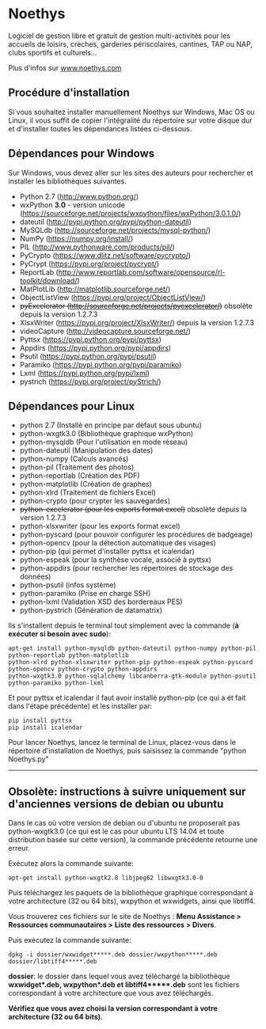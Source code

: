 Noethys
==================
Logiciel de gestion libre et gratuit de gestion multi-activités pour 
les accueils de loisirs, crèches, garderies périscolaires, cantines, 
TAP ou NAP, clubs sportifs et culturels...

Plus d'infos sur www.noethys.com


Procédure d'installation
------------------

Si vous souhaitez installer manuellement Noethys sur
Windows, Mac OS ou Linux, il vous suffit de copier
l'intégralité du répertoire sur votre disque dur et
d'installer toutes les dépendances listées ci-dessous.


Dépendances pour Windows
------------------
Sur Windows, vous devez aller sur les sites des auteurs pour 
rechercher et installer les bibliothèques suivantes.

- Python 2.7 (http://www.python.org/)
- wxPython **3.0** - version unicode (https://sourceforge.net/projects/wxpython/files/wxPython/3.0.1.0/)
- dateutil (http://pypi.python.org/pypi/python-dateutil)
- MySQLdb (http://sourceforge.net/projects/mysql-python/)
- NumPy (https://numpy.org/install/)
- PIL (http://www.pythonware.com/products/pil/)
- PyCrypto (https://www.dlitz.net/software/pycrypto/)
- PyCrypt (https://pypi.org/project/pycrypt/)
- ReportLab (http://www.reportlab.com/software/opensource/rl-toolkit/download/)
- MatPlotLib (http://matplotlib.sourceforge.net/)
- ObjectListView (https://pypi.org/project/ObjectListView/)
- ~~pyExcelerator (http://sourceforge.net/projects/pyexcelerator/)~~ obsolète depuis la version 1.2.7.3
- XlsxWriter (https://pypi.org/project/XlsxWriter/) depuis la version 1.2.7.3
- videoCapture (http://videocapture.sourceforge.net/)
- Pyttsx (https://pypi.python.org/pypi/pyttsx)
- Appdirs (https://pypi.python.org/pypi/appdirs)
- Psutil (https://pypi.python.org/pypi/psutil)
- Paramiko (https://pypi.python.org/pypi/paramiko)
- Lxml (https://pypi.python.org/pypi/lxml)
- pystrich (https://pypi.org/project/pyStrich/)


Dépendances pour Linux
------------------


- python 2.7 (Installé en principe par défaut sous ubuntu)
- python-wxgtk3.0 (Bibliothèque graphique wxPython)
- python-mysqldb (Pour l'utilisation en mode réseau)
- python-dateutil (Manipulation des dates)
- python-numpy (Calculs avancés)
- python-pil (Traitement des photos)
- python-reportlab (Création des PDF)
- python-matplotlib (Création de graphes)
- python-xlrd (Traitement de fichiers Excel)
- python-crypto (pour crypter les sauvegardes)
- ~~python-excelerator (pour les exports format excel)~~ obsolète depuis la version 1.2.7.3
- python-xlsxwriter (pour les exports format excel)
- python-pyscard (pour pouvoir configurer les procédures de badgeage)
- python-opencv (pour la détection automatique des visages)
- python-pip (qui permet d'installer pyttsx et icalendar)
- python-espeak (pour la synthèse vocale, associé à pyttsx)
- python-appdirs (pour rechercher les répertoires de stockage des données)
- python-psutil (infos système)
- python-paramiko (Prise en charge SSH)
- python-lxml (Validation XSD des bordereaux PES)
- python-pystrich (Génération de datamatrix)

Ils s'installent depuis le terminal tout simplement avec la commande (**à exécuter si besoin avec sudo**):

```
apt-get install python-mysqldb python-dateutil python-numpy python-pil python-reportlab python-matplotlib 
python-xlrd python-xlsxwriter python-pip python-espeak python-pyscard python-opencv python-crypto python-appdirs
python-wxgtk3.0 python-sqlalchemy libcanberra-gtk-module python-psutil python-paramiko python-lxml
```

Et pour pyttsx et icalendar il faut avoir installé python-pip (ce qui a ét fait dans l'étape précédente) et les installer par:
```
pip install pyttsx
pip install icalendar
```


Pour lancer Noethys, lancez le terminal de Linux, placez-vous dans le répertoire d'installation de Noethys, puis saisissez la commande "python Noethys.py"



- - - -



## Obsolète: instructions à suivre uniquement sur d'anciennes versions de debian ou ubuntu ##

Dans le cas où votre version de debian ou d'ubuntu ne proposerait pas python-wxgtk3.0 (ce qui est le cas pour ubuntu LTS 14.04 et toute distribution basée sur cette version), la commande précédente retourne une erreur.

Exécutez alors la commande suivante:
```
apt-get install python-wxgtk2.8 libjpeg62 libwxgtk3.0-0
```

Puis téléchargez les paquets de la bibliothèque graphique correspondant à votre architecture (32 ou 64 bits), wxpython et wxwidgets, ainsi que libtiff4.

Vous trouverez ces fichiers sur le site de Noethys : **Menu Assistance > Ressources communautaires > Liste des ressources > Divers**.

Puis exécutez la commande suivante:
```
dpkg -i dossier/wxwidget*****.deb dossier/wxpython*****.deb dossier/libtiff4*****.deb
```

**dossier**: le dossier dans lequel vous avez téléchargé la bibliothèque
**wxwidget\*****.deb, wxpython\*****.deb et libtiff4\*****.deb** sont les fichiers correspondant à votre architecture que vous avez téléchargés.

**Vérifiez que vous avez choisi la version correspondant à votre architecture (32 ou 64 bits).**



